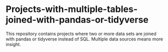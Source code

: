 # Projects-with-multiple-tables-joined-with-pandas-or-tidyverse

This repository contains projects where two or more data sets are joined with pandas or tidyverse instead of SQL.  Multiple data sources means more insight.
